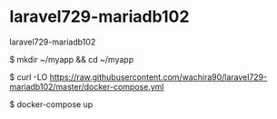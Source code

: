 # laravel729-mariadb102
laravel729-mariadb102

$ mkdir ~/myapp && cd ~/myapp

$ curl -LO https://raw.githubusercontent.com/wachira90/laravel729-mariadb102/master/docker-compose.yml

$ docker-compose up
